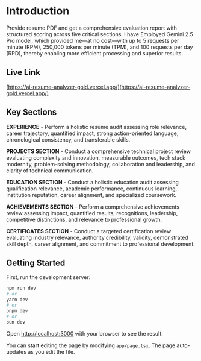 # Introduction
Provide resume PDF and get a comprehensive evaluation report with structured scoring across five critical sections.
I have Employed Gemini 2.5 Pro model, which provided me—at no cost—with up to 5 requests per minute (RPM), 250,000 tokens per minute (TPM), and 100 requests per day (RPD), thereby enabling more efficient processing and superior results.  

## Live Link
[https://ai-resume-analyzer-gold.vercel.app/](https://ai-resume-analyzer-gold.vercel.app/)  

## Key Sections

**EXPERIENCE** - Perform a holistic resume audit assessing role relevance, career trajectory, quantified impact, strong action-oriented language, chronological consistency, and transferable skills.  

**PROJECTS SECTION** - Conduct a comprehensive technical project review evaluating complexity and innovation, measurable outcomes, tech stack modernity, problem-solving methodology, collaboration and leadership, and clarity of technical communication.  

**EDUCATION SECTION** - Conduct a holistic education audit assessing qualification relevance, academic performance, continuous learning, institution reputation, career alignment, and specialized coursework.  

**ACHIEVEMENTS SECTION** - Perform a comprehensive achievements review assessing impact, quantified results, recognitions, leadership, competitive distinctions, and relevance to professional growth.  

**CERTIFICATES SECTION** - Conduct a targeted certification review evaluating industry relevance, authority credibility, validity, demonstrated skill depth, career alignment, and commitment to professional development.  

## Getting Started

First, run the development server:  

```bash
npm run dev  
# or  
yarn dev  
# or  
pnpm dev  
# or  
bun dev  
```  

Open [http://localhost:3000](http://localhost:3000) with your browser to see the result.  

You can start editing the page by modifying `app/page.tsx`. The page auto-updates as you edit the file.  
